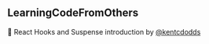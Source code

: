 ## LearningCodeFromOthers

:koala: React Hooks and Suspense introduction by [@kentcdodds](https://github.com/kentcdodds/modern-react)  

